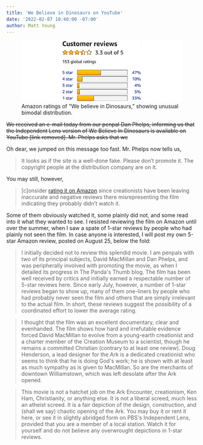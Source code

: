 ```yaml
---
title: 'We Believe in Dinosaurs on YouTube'
date: '2022-02-07 10:40:00 -07:00'
author: Matt Young
---
```


<figure>
<img src="/uploads/2021/Dinosaurs_Amazon_Ratings.jpg" alt="Amazon ratings"/>
<figcaption>Amazon ratings of "We believe in Dinosaurs," showing unusual bimodal distribution.
</figcaption>
</figure>

<strike>We received an e-mail today from our penpal Dan Phelps, informing us that the Independent Lens version of We Believe In Dinosaurs is available on YouTube [link removed]. Mr. Phelps asks that we</strike>

Oh dear, we jumped on this message too fast. Mr. Phelps now tells us,

>It looks as if the site is a well-done fake. Please don’t promote it. The copyright people at the distribution company are on it.

You may still, however,

>[c]onsider [rating it on Amazon](https://www.amazon.com/gp/aw/reviews/B081S9Y898) since creationists have been leaving inaccurate and negative reviews there misrepresenting the film indicating they probably didn’t watch it.

Some of them obviously watched it, some plainly did not, and some read into it what they wanted to see. I resisted reviewing the film on Amazon until over the summer, when I saw a spate of 1-star reviews by people who had plainly not seen the film. In case anyone is interested, I will post my own 5-star Amazon review, posted on August 25, below the fold:

<!--more-->

>I initially decided not to review this splendid movie. I am penpals with two of its principal subjects, David MacMillan and Dan Phelps, and was peripherally involved with promoting the movie, as when I detailed its progress in The Panda's Thumb blog. The film has been well received by critics and initially earned a respectable number of 5-star reviews here. Since early July, however, a number of 1-star reviews began to show up, many of them one-liners by people who had probably never seen the film and others that are simply irrelevant to the actual film. In short, these reviews suggest the possibility of a coordinated effort to lower the average rating.


>I thought that the film was an excellent documentary, clear and evenhanded. The film shows how hard and irrefutable evidence forced David MacMillan to evolve from a young-earth creationist and a charter member of the Creation Museum to a scientist, though he remains a committed Christian (contrary to at least one review). Doug Henderson, a lead designer for the Ark is a dedicated creationist who seems to think that he is doing God's work; he is shown with at least as much sympathy as is given to MacMillan. So are the merchants of downtown Williamstown, which was left desolate after the Ark opened.


>This movie is not a hatchet job on the Ark Encounter, creationism, Ken Ham, Christianity, or anything else. It is not a liberal screed, much less an atheist screed. It is a fair depiction of the design, construction, and (shall we say) chaotic opening of the Ark. You may buy it or rent it here, or see it in slightly abridged form on PBS's Independent Lens, provided that you are a member of a local station. Watch it for yourself and do not believe any overwrought depictions in 1-star reviews.
